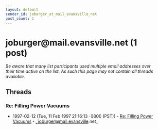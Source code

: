 ```yaml
---
layout: default
sender_id: joburger_at_mail_evansville_net
post_count: 1
---
```


# joburger<span>@</span>mail.evansville.net (1 post)

_Be aware that many list participants used multiple email addresses over their time active on the list. As such this page may not contain all threads available._

## Threads

### Re: Filling Power Vacuums
+ 1997-02-12 (Tue, 11 Feb 1997 21:16:13 -0800 (PST)) - [Re: Filling Power Vacuums](/archive/1997/02/bdeb81805124dc149393bbab76f939ec3e18219ca34f004751c917282c946d02) - _joburger@mail.evansville.net_

